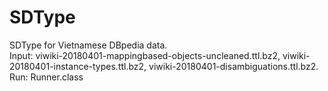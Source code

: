 # SDType
SDType for Vietnamese DBpedia data.  
Input: viwiki-20180401-mappingbased-objects-uncleaned.ttl.bz2, viwiki-20180401-instance-types.ttl.bz2, viwiki-20180401-disambiguations.ttl.bz2.  
Run: Runner.class  

